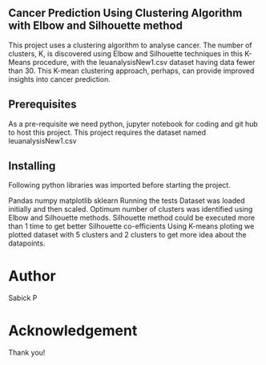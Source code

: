 ## Cancer Prediction Using Clustering Algorithm with Elbow and Silhouette method
This project uses a clustering algorithm to analyse cancer. The number of clusters, K, is discovered using Elbow and Silhouette techniques in this K-Means procedure, with the leuanalysisNew1.csv dataset having data fewer than 30. This K-mean clustering approach, perhaps, can provide improved insights into cancer prediction.

## Prerequisites
As a pre-requisite we need python, jupyter notebook for coding and git hub to host this project.
This project requires the dataset named leuanalysisNew1.csv

## Installing
Following python libraries was imported before starting the project.

Pandas
numpy
matplotlib
sklearn
Running the tests
Dataset was loaded initially and then scaled. Optimum number of clusters was identified using Elbow and Silhouette methods. Silhouette method could be executed more than 1 time to get better Silhouette co-efficients
Using K-means ploting we plotted dataset with 5 clusters and 2 clusters to get more idea about the datapoints.

# Author
Sabick P

# Acknowledgement
Thank you!
